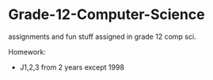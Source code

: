 # Grade-12-Computer-Science
assignments and fun stuff assigned in grade 12 comp sci.

Homework:

- J1,2,3 from 2 years except 1998

